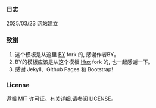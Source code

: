 ### 日志
2025/03/23 网站建立

### 致谢
1. 这个模板是从这里 [BY](https://github.com/qiubaiying/qiubaiying.github.io) fork 的, 感谢作者BY。 
2. BY的模板应该是从这个模板 [Hux](https://github.com/Huxpro/huxpro.github.io) fork 的, 也一起感谢一下。
3. 感谢 Jekyll、Github Pages 和 Bootstrap!

### License
遵循 MIT 许可证。有关详细,请参阅 [LICENSE](https://github.com/klovien/klovien.github.io/blob/master/LICENSE)。
